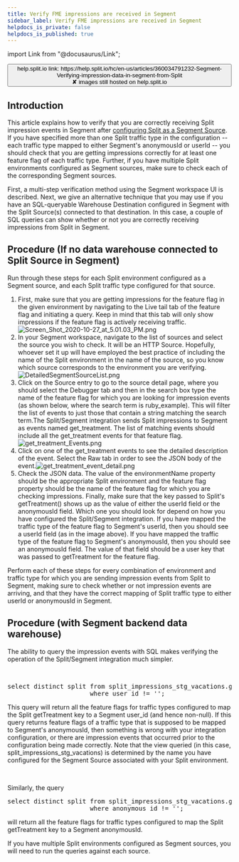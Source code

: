 ```yaml
---
title: Verify FME impressions are received in Segment
sidebar_label: Verify FME impressions are received in Segment
helpdocs_is_private: false
helpdocs_is_published: true
---
```


import Link from "@docusaurus/Link";

<p>
  <button style={{borderRadius:'8px', border:'1px', fontFamily:'Courier New', fontWeight:'800', textAlign:'left'}}> help.split.io link: https://help.split.io/hc/en-us/articles/360034791232-Segment-Verifying-impression-data-in-segment-from-Split <br /> ✘ images still hosted on help.split.io </button>
</p>

<h2 id="h_01JFM1TPJFY36ADY0W4P9JTH2A">Introduction</h2>
<p>
  This article explains how to verify that you are correctly receiving Split impression
  events in Segment after&nbsp;<a href="https://help.split.io/hc/en-us/articles/360020742532-Segment#split-as-a-source" target="_self">configuring Split as a Segment Source</a>.&nbsp;
  If you have specified more than one Split traffic type in the configuration --
  each traffic type mapped to either Segment's anonymousId or userId -- you should
  check that you are getting impressions correctly for at least one feature flag
  of each traffic type. Further, if you have multiple Split environments configured
  as Segment sources, make sure to check each of the corresponding Segment sources.
</p>
<p>
  First, a multi-step verification method using the Segment workspace UI is described.
  Next, we give an alternative technique that you may use if you have an SQL-queryable
  Warehouse Destination configured in Segment with the Split Source(s) connected
  to that destination. In this case, a couple of SQL queries can show whether or
  not you are correctly receiving impressions from Split in Segment.&nbsp;
</p>
<h2 id="h_01JFM1TPJF05TSC4JS15WVND8H">
  Procedure (If no data warehouse connected to Split Source in Segment)
</h2>
<p>
  Run through these steps for each Split environment configured as a Segment source,
  and each Split traffic type configured for that source.
</p>
<ol>
  <li>
    First, make sure that you are getting impressions for the feature flag in
    the given environment by navigating to the Live tail tab of the feature flag
    and initiating a query. Keep in mind that this tab will only show impressions
    if the feature flag is actively receiving traffic.<img src="https://help.split.io/hc/article_attachments/360074512951/Screen_Shot_2020-10-27_at_5.01.03_PM.png" alt="Screen_Shot_2020-10-27_at_5.01.03_PM.png" />
  </li>
  <li>
    In your Segment workspace, navigate to the list of sources and select the
    source you wish to check. It will be an HTTP Source. Hopefully, whoever set
    it up will have employed the best practice of including the name of the Split
    environment in the name of the source, so you know which source corresponds
    to the environment you are verifying.<br />
    <img src="https://help.split.io/hc/article_attachments/360040823191/DetailedSegmentSourceList.png" alt="DetailedSegmentSourceList.png" />
  </li>
  <li>
    Click on the Source entry to go to the source detail page, where you should
    select the Debugger tab and then in the search box type the name of the feature
    flag for which you are looking for impression events (as shown below, where
    the search term is ruby_example). This will filter the list of events to
    just those that contain a string matching the search term.The Split/Segment
    integration sends Split impressions to Segment as events named get_treatment.
    The list of matching events should include all the get_treatment events for
    that feature flag.<img src="https://help.split.io/hc/article_attachments/360040824331/get_treatment_Events.png" alt="get_treatment_Events.png" />
  </li>
  <li>
    Click on one of the get_treatment events to see the detailed description
    of the event. Select the Raw tab in order to see the JSON body of the event.<img src="https://help.split.io/hc/article_attachments/360040825271/get_treatment_event_detail.png" alt="get_treatment_event_detail.png" />
  </li>
  <li>
    Check the JSON data. The value of the environmentName property should be
    the appropriate Split environment and the feature flag property should be
    the name of the feature flag for which you are checking impressions. Finally,
    make sure that the key passed to Split's getTreatment() shows up as the value
    of either the userId field or the anonymousId field. Which one you should
    look for depend on how you have configured the Split/Segment integration.
    If you have mapped the traffic type of the feature flag to Segment's userId,
    then you should see a userId field (as in the image above). If you have mapped
    the traffic type of the feature flag to Segment's anonymousId, then you should
    see an anonymousId field. The value of that field should be a user key that
    was passed to getTreatment for the feature flag.
  </li>
</ol>
<p>
  Perform each of these steps for every combination of environment and traffic
  type for which you are sending impression events from Split to Segment, making
  sure to check whether or not impression events are arriving, and that they have
  the correct mapping of Split traffic type to either userId or anonymousId in
  Segment.
</p>
<h2 id="h_01JFM1TPJFGM7A3TJGR6ANHTKA">Procedure (with Segment backend data warehouse)</h2>
<p>
  The ability to query the impression events with SQL makes verifying the operation
  of the Split/Segment integration much simpler.
</p>
<p>&nbsp;</p>
<pre>select distinct split from split_impressions_stg_vacations.get_treatment <br />                      where user_id != '';</pre>
<p>
  This query will return all the feature flags for traffic types configured to
  map the Split getTreatment key to a Segment user_id (and hence non-null). If
  this query returns feature flags of a traffic type that is supposed to be mapped
  to Segment's anonymousId, then something is wrong with your integration configuration,
  or there are impression events that occurred prior to the configuration being
  made correctly. Note that the view queried (in this case, split_impressions_stg_vacations)
  is determined by the name you have configured for the Segment Source associated
  with your Split environment.
</p>
<p>&nbsp;</p>
<p>Similarly, the query</p>
<pre>select distinct split from split_impressions_stg_vacations.get_treatment <br />                      where anonymous_id != '';</pre>
<p>
  will return all the feature flags for traffic types configured to map the Split
  getTreatment key to a Segment anonymousId.&nbsp;
</p>
<p>
  If you have multiple Split environments configured as Segment sources, you will
  need to run the queries against each source.
</p>